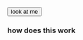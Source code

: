 <html>
  <head> 
  </head>
  <button>look at me</button>

<h3>how does this work<h3>


  </html>
  







